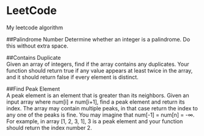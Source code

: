 # LeetCode
My leetcode algorithm 

##Palindrome Number 
Determine whether an integer is a palindrome. Do this without extra space.


##Contains Duplicate  
Given an array of integers, find if the array contains any duplicates. Your function should return true if any value appears at least twice in the array, and it should return false if every element is distinct.

##Find Peak Element   
A peak element is an element that is greater than its neighbors.
Given an input array where num[i] ≠ num[i+1], find a peak element and return its index.
The array may contain multiple peaks, in that case return the index to any one of the peaks is fine.
You may imagine that num[-1] = num[n] = -∞.
For example, in array [1, 2, 3, 1], 3 is a peak element and your function should return the index number 2.

